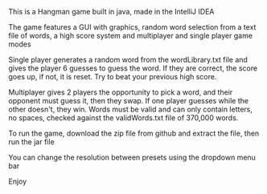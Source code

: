 This is a Hangman game built in java, made in the IntelliJ IDEA

The game features a GUI with graphics, random word selection from a text file of words, a high score system
and multiplayer and single player game modes

Single player generates a random word from the wordLibrary.txt file and gives the player 6 guesses to guess the word.
If they are correct, the score goes up, if not, it is reset. Try to beat your previous high score.

Multiplayer gives 2 players the opportunity to pick a word, and their opponent must guess it, then they swap.
If one player guesses while the other doesn't, they win. Words must be valid and can only contain letters, 
no spaces, checked against the validWords.txt
file of 370,000 words.

To run the game, download the zip file from github and extract the file, then run the jar file

You can change the resolution between presets using the dropdown menu bar

Enjoy
